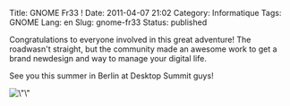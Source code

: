 Title: GNOME Fr33 !
Date: 2011-04-07 21:02
Category: Informatique
Tags: GNOME
Lang: en
Slug: gnome-fr33
Status: published

Congratulations to everyone involved in this great adventure! The roadwasn't straight, but the community made an awesome work to get a brand newdesign and way to manage your digital life.

See you this summer in Berlin at Desktop Summit guys!

![\\"\\"](http://www.gnome.org/wp-content/uploads/2011/04/iamgnome.png)
